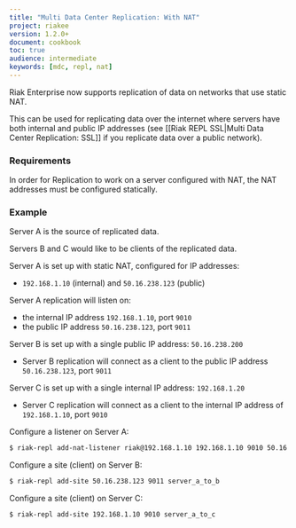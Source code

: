 ```yaml
---
title: "Multi Data Center Replication: With NAT"
project: riakee
version: 1.2.0+
document: cookbook
toc: true
audience: intermediate
keywords: [mdc, repl, nat]
---
```


Riak Enterprise now supports replication of data on networks that use static NAT.

This can be used for replicating data over the internet where servers have both internal and public IP addresses (see [[Riak REPL SSL|Multi Data Center Replication: SSL]] if you replicate data over a public network).

### Requirements

In order for Replication to work on a server configured with NAT, the NAT addresses must be configured statically.

### Example

Server A is the source of replicated data.

Servers B and C would like to be clients of the replicated data.

Server A is set up with static NAT, configured for IP addresses:

  * `192.168.1.10` (internal) and `50.16.238.123` (public)

Server A replication will listen on:

  * the internal IP address `192.168.1.10`, port `9010`
  * the public IP address `50.16.238.123`, port `9011`

Server B is set up with a single public IP address: `50.16.238.200`

  * Server B replication will connect as a client to the public IP address `50.16.238.123`, port `9011`

Server C is set up with a single internal IP address: `192.168.1.20`

  * Server C replication will connect as a client to the internal IP address of `192.168.1.10`, port `9010`

Configure a listener on Server A:

```bash
$ riak-repl add-nat-listener riak@192.168.1.10 192.168.1.10 9010 50.16.238.123 9011
```

Configure a site (client) on Server B:

```bash
$ riak-repl add-site 50.16.238.123 9011 server_a_to_b
```

Configure a site (client) on Server C:

```bash
$ riak-repl add-site 192.168.1.10 9010 server_a_to_c
```
